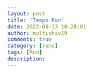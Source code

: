 ```yaml
---
layout: post
title: 'Tempo Run'
date: 2022-06-13 10:28:01
author: multishiv19
comments: true
category: [runs]
tags: [Run]
description: 
---
```


<div width='100%' class='strava-embed-placeholder' data-embed-type='activity' data-embed-id='7304469192'></div>
<script src='https://strava-embeds.com/embed.js'></script>
